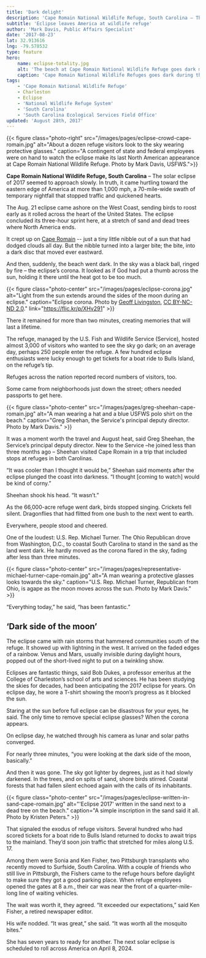 ```yaml
---
title: 'Dark delight'
description: 'Cape Romain National Wildlife Refuge, South Carolina – The solar eclipse of 2017 seemed to approach slowly. In truth, it came hurtling toward the eastern edge of America at more than 1,000 mph, a 70-mile-wide swath of temporary nightfall that stopped traffic and quickened hearts.'
subtitle: 'Eclipse leaves America at wildlife refuge'
author: 'Mark Davis, Public Affairs Specialist'
date: '2017-08-23'
lat: 32.913616
lng: -79.578532
type: feature
hero:
    name: eclipse-totality.jpg
    alt: 'The beach at Cape Romain National Wildlife Refuge goes dark mid afternoon during the solar eclipse.'
    caption: 'Cape Romain National Wildlife Refuges goes dark during the total solar eclipse. Photo by Kristen Peters, USFWS.'
tags:
    - 'Cape Romain National Wildlife Refuge'
    - Charleston
    - Eclipse
    - 'National Wildlife Refuge System'
    - 'South Carolina'
    - 'South Carolina Ecological Services Field Office'
updated: 'August 28th, 2017'
---
```


{{< figure class="photo-right" src="/images/pages/eclipse-crowd-cape-romain.jpg" alt="About a dozen refuge visitors look to the sky wearing protective glasses." caption="A contingent of state and federal employees were on hand to watch the eclipse make its last North American appearance at Cape Romain National Wildlife Refuge.  Photo by Mark Davis, USFWS.">}}

**Cape Romain National Wildlife Refuge, South Carolina** – The solar eclipse of 2017 seemed to approach slowly. In truth, it came hurtling toward the eastern edge of America at more than 1,000 mph, a 70-mile-wide swath of temporary nightfall that stopped traffic and quickened hearts.
 
The Aug. 21 eclipse came ashore on the West Coast, sending birds to roost early as it rolled across the heart of the United States. The eclipse concluded its three-hour sprint here, at a stretch of sand and dead trees where North America ends.
 
It crept up on [Cape Romain](https://www.fws.gov/refuge/cape_romain/) -- just a tiny little nibble out of a sun that had dodged clouds all day. But the nibble turned into a larger bite; the bite, into a dark disc that moved ever eastward.
 
And then, suddenly, the beach went dark. In the sky was a black ball, ringed by fire – the eclipse’s corona. It looked as if God had put a thumb across the sun, holding it there until the heat got to be too much.

{{< figure class="photo-center" src="/images/pages/eclipse-corona.jpg" alt="Light from the sun extends around the sides of the moon during an eclipse." caption="Eclipse corona.  Photo by <a href='https://www.flickr.com/photos/geoliv/'>Geoff Livingston</a>, <a href='https://creativecommons.org/licenses/by-nc-nd/2.0/legalcode'>CC BY-NC-ND 2.0</a>." link="https://flic.kr/p/XHv291" >}}

There it remained for more than two minutes, creating memories that will last a lifetime.
 
The refuge, managed by the U.S. Fish and Wildlife Service (Service), hosted almost 3,000 of visitors who wanted to see the sky go dark; on an average day, perhaps 250 people enter the refuge. A few hundred eclipse enthusiasts were lucky enough to get tickets for a boat ride to Bulls Island, on the refuge’s tip.

Refuges across the nation reported record numbers of visitors, too. 

Some came from neighborhoods just down the street; others needed passports to get here.

{{< figure class="photo-center" src="/images/pages/greg-sheehan-cape-romain.jpg" alt="A man wearing a hat and a blue USFWS polo shirt on the beach." caption="Greg Sheehan, the Service's principal deputy director.  Photo by Mark Davis." >}}

It was a moment worth the travel and August heat, said Greg Sheehan, the Service’s principal deputy director. New to the Service –he joined less than three months ago – Sheehan visited Cape Romain in a trip that included stops at refuges in both Carolinas.
 
“It was cooler than I thought it would be,” Sheehan said moments after the eclipse plunged the coast into darkness. “I thought [coming to watch] would be kind of corny.”
 
Sheehan shook his head. “It wasn’t.”
 
As the 66,000-acre refuge went dark, birds stopped singing. Crickets fell silent. Dragonflies that had flitted from one bush to the next went to earth.
 
Everywhere, people stood and cheered.
 
One of the loudest: U.S. Rep. Michael Turner. The Ohio Republican drove from Washington, D.C., to coastal South Carolina to stand in the sand as the land went dark. He hardly moved as the corona flared in the sky, fading after less than three minutes.
 
{{< figure class="photo-center" src="/images/pages/representative-michael-turner-cape-romain.jpg" alt="A man wearing a protective glasses looks towards the sky." caption="U.S. Rep. Michael Turner, Republican from Ohio, is agape as the moon moves across the sun.  Photo by Mark Davis." >}}

“Everything today,” he said, “has been fantastic.”
 
## ‘Dark side of the moon’

The eclipse came with rain storms that hammered communities south of the refuge.  It showed up with lightning in the west.  It arrived on the faded edges of a rainbow. Venus and Mars, usually invisible during daylight hours, popped out of the short-lived night to put on a twinkling show.
 
Eclipses are fantastic things, said Bob Dukes, a professor emeritus at the College of Charleston’s school of arts and sciences. He has been studying the skies for decades, had been anticipating the 2017 eclipse for years. On eclipse day, he wore a T-shirt showing the moon’s progress as it blocked the sun.
 
Staring at the sun before full eclipse can be disastrous for your eyes, he said. The only time to remove special eclipse glasses? When the corona appears.
 
On eclipse day, he watched through his camera as lunar and solar paths converged.
 
For nearly three minutes, “you were looking at the dark side of the moon, basically.”
 
And then it was gone. The sky got lighter by degrees, just as it had slowly darkened. In the trees, and on spits of sand, shore birds stirred. Coastal forests that had fallen silent echoed again with the calls of its inhabitants.

{{< figure class="photo-center" src="/images/pages/eclipse-written-in-sand-cape-romain.jpg" alt="'Eclipse 2017' written in the sand next to a dead tree on the beach." caption="A simple inscription in the sand said it all.  Photo by Kristen Peters." >}}
 
That signaled the exodus of refuge visitors. Several hundred who had scored tickets for a boat ride to Bulls Island returned to docks to await trips to the mainland. They’d soon join traffic that stretched for miles along U.S. 17.
 
Among them were Sonia and Ken Fisher, two Pittsburgh transplants who recently moved to Surfside, South Carolina. With a couple of friends who still live in Pittsburgh, the Fishers came to the refuge hours before daylight to make sure they got a good parking place. When refuge employees opened the gates at 8 a.m., their car was near the front of a quarter-mile-long line of waiting vehicles.
 
The wait was worth it, they agreed.  “It exceeded our expectations,” said Ken Fisher, a retired newspaper editor.
 
His wife nodded. “It was great,” she said. “It was worth all the mosquito bites.”
 
She has seven years to ready for another. The next solar eclipse is scheduled to roll across America on April 8, 2024.
